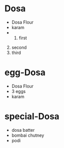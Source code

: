 # Dosa

* Dosa Flour
* karam
* 1. first
2. second
3. third

# egg-Dosa
* Dosa Flour
* 3 eggs
* karam

# special-Dosa
* dosa batter
* bombai chutney
* podi
